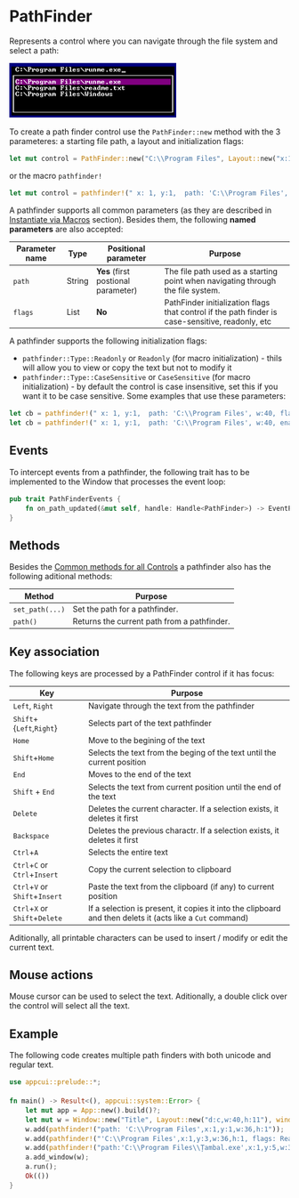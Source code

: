 # PathFinder

Represents a control where you can navigate through the file system and select a path:

<img src="img/pathfinder.png" width=300/>

To create a path finder control use the `PathFinder::new` method with the 3 parameteres: a starting file path, a layout and initialization flags:
```rs
let mut control = PathFinder::new("C:\\Program Files", Layout::new("x:1 , y:1 , width:40"), pathfinder::Flags::CaseSensitive)
```
or the macro `pathfinder!`
```rs
let mut control = pathfinder!(" x: 1, y:1,  path: 'C:\\Program Files', w:40"));
```

A pathfinder supports all common parameters (as they are described in [Instantiate via Macros](../instantiate_via_macros.md) section). Besides them, the following **named parameters** are also accepted:

| Parameter name      | Type   | Positional parameter                | Purpose                                                                                                              |
| ------------------- | ------ | ----------------------------------- | -------------------------------------------------------------------------------------------------------------------- |
| `path` | String | **Yes** (first postional parameter) | The file path used as a starting point when navigating through the file system. |
| `flags`             | List   | **No**                              | PathFinder initialization flags that control if the path finder is case-sensitive, readonly, etc                  |

A pathfinder supports the following initialization flags:
* `pathfinder::Type::Readonly` or `Readonly` (for macro initialization) - thils will allow you to view or copy the text but not to modify it
* `pathfinder::Type::CaseSensitive` or `CaseSensitive` (for macro initialization) - by default the control is case insensitive, set this if you want it to be case sensitive.
Some examples that use these parameters:
```rs
let cb = pathfinder!(" x: 1, y:1,  path: 'C:\\Program Files', w:40, flags:ReadOnly|CaseSensitive");
let cb = pathfinder!(" x: 1, y:1,  path: 'C:\\Program Files', w:40, enabled: false);
```

## Events
To intercept events from a pathfinder, the following trait has to be implemented to the Window that processes the event loop:

```rs
pub trait PathFinderEvents {
    fn on_path_updated(&mut self, handle: Handle<PathFinder>) -> EventProcessStatus {...}
}
```

## Methods

Besides the [Common methods for all Controls](../common_methods.md) a pathfinder also has the following aditional methods:

| Method          | Purpose                                                                                                                  |
| --------------- | ------------------------------------------------------------------------------------------------------------------------ |
| `set_path(...)` | Set the path for a pathfinder.                                                                                        |
| `path()`        | Returns the current path from a pathfinder.                                                                                |

## Key association

The following keys are processed by a PathFinder control if it has focus:

| Key                                  | Purpose                                                                                                                                   |
| ------------------------------------ | ----------------------------------------------------------------------------------------------------------------------------------------- |
| `Left`, `Right`        | Navigate through the text from the pathfinder                                                                                              |
| `Shift`+{`Left`,`Right`} | Selects part of the text pathfinder                                                                                                        |
| `Home`                               | Move to the begining of the text                                                                                                          |
| `Shift`+`Home`                       | Selects the text from the beging of the text until the current position                                                                   |
| `End`                                | Moves to the end of the text                                                                                                              |
| `Shift` + `End`                      | Selects the text from current position until the end of the text                                                                          |
| `Delete`                             | Deletes the current character. If a selection exists, it deletes it first                                                                 |
| `Backspace`                          | Deletes the previous charactr. If a selection exists, it deletes it first                                                                 |
| `Ctrl`+`A`                           | Selects the entire text               |
| `Ctrl`+`C` or `Ctrl`+`Insert`        | Copy the current selection to clipboard                                                                                                   |
| `Ctrl`+`V` or `Shift`+`Insert`       | Paste the text from the clipboard (if any) to current position                                                                            |
| `Ctrl`+`X` or `Shift`+`Delete`       | If a selection is present, it copies it into the clipboard and then delets it (acts like a `Cut` command)                                 |

Aditionally, all printable characters can be used to insert / modify or edit the current text.

## Mouse actions

Mouse cursor can be used to select the text. Aditionally, a double click over the control will select all the text.

## Example

The following code creates multiple path finders with both unicode and regular text.

```rs
use appcui::prelude::*;

fn main() -> Result<(), appcui::system::Error> {
    let mut app = App::new().build()?;
    let mut w = Window::new("Title", Layout::new("d:c,w:40,h:11"), window::Flags::None);
    w.add(pathfinder!("path: 'C:\\Program Files',x:1,y:1,w:36,h:1"));
    w.add(pathfinder!("'C:\\Program Files',x:1,y:3,w:36,h:1, flags: ReadOnly"));
    w.add(pathfinder!("path:'C:\\Program Files\\Țambal.exe',x:1,y:5,w:36,h:1,enable: false"));
    a.add_window(w);
    a.run();
    Ok(())
}
```